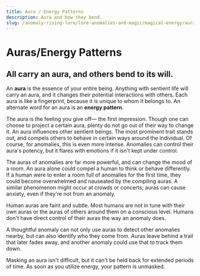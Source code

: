 ```yaml
---
title: Aura / Energy Patterns
description: Aura and how they bend.
slug: /anomaly-rising-lore/lore-anomalies-and-magic/magical-energy/aura-and-energy-patterns
---
```


# Auras/Energy Patterns

## All carry an aura, and others bend to its will.

An **aura** is the essence of your entire being. Anything with sentient life will carry an aura, and it changes their potential interactions with others. Each aura is like a fingerprint, because it is unique to whom it belongs to. An alternate word for an aura is an **energy pattern**.

The aura is the feeling you give off— the first impression. Though one can choose to project a certain aura, plenty do not go out of their way to change it. An aura influences other sentient beings. The most prominent trait stands out, and compels others to behave in certain ways around the individual. Of course, for anomalies, this is even more intense. Anomalies can control their aura's potency, but it flares with emotions if it isn't kept under control.

The auras of anomalies are far more powerful, and can change the mood of a room. An aura alone could compel a human to think or behave differently. If a human were to enter a room full of anomalies for the first time, they could become overwhelmed and nauseated by the compiling auras. A similar phenomenon might occur at crowds or concerts; auras can cause anxiety, even if they're not from an anomaly.

Human auras are faint and subtle. Most humans are not in tune with their own auras or the auras of others around them on a conscious level. Humans don't have direct control of their auras the way an anomaly does.

A thoughtful anomaly can not only use auras to detect other anomalies nearby, but can also identify who they come from. Auras leave behind a trail that later fades away, and another anomaly could use that to track them down.

Masking an aura isn't difficult, but it can't be held back for extended periods of time. As soon as you utilize energy, your pattern is unmasked.